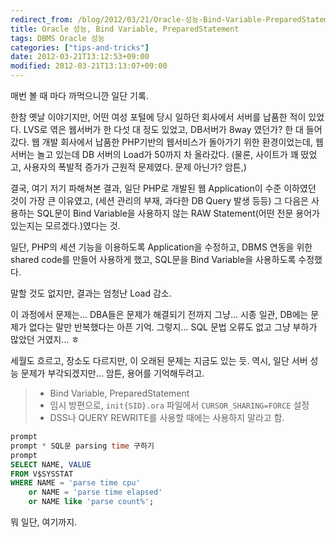 ```yaml
---
redirect_from: /blog/2012/03/21/Oracle-성능-Bind-Variable-PreparedStatement/
title: Oracle 성능, Bind Variable, PreparedStatement
tags: DBMS Oracle 성능
categories: ["tips-and-tricks"]
date: 2012-03-21T13:12:53+09:00
modified: 2012-03-21T13:13:07+09:00
---
```

매번 볼 때 마다 까먹으니깐 일단 기록.

한참 옛날 이야기지만, 어떤 여성 포털에 당시 일하던 회사에서 서버를
납품한 적이 있었다. LVS로 엮은 웹서버가 한 다섯 대 정도 있었고,
DB서버가 8way 였던가? 한 대 들어갔다. 웹 개발 회사에서 납품한 PHP기반의
웹서비스가 돌아가기 위한 환경이었는데, 웹서버는 놀고 있는데 DB 서버의
Load가 50까지 차 올라갔다. (물론, 사이트가 꽤 떴었고, 사용자의 폭발적
증가가 근원적 문제였다. 문제 아닌가? 암튼,)

결국, 여기 저기 파해쳐본 결과, 일단 PHP로 개발된 웹 Application이 수준
이하였던 것이 가장 큰 이유였고, (세션 관리의 부재, 과다한 DB Query 발생
등등) 그 다음은 사용하는 SQL문이 Bind Variable을 사용하지 않는 RAW
Statement(어떤 전문 용어가 있는지는 모르겠다.)였다는 것.

일단, PHP의 세션 기능을 이용하도록 Application을 수정하고, DBMS 연동을
위한 shared code를 만들어 사용하게 했고, SQL문을 Bind Variable을
사용하도록 수정했다.

말할 것도 없지만, 결과는 엄청난 Load 감소.

이 과정에서 문제는... DBA들은 문제가 해결되기 전까지 그냥... 시종 일관,
DB에는 문제가 없다는 말만 반복했다는 아픈 기억. 그렇지... SQL 문법
오류도 없고 그냥 부하가 많았던 거였지... ㅎ

세월도 흐르고, 장소도 다르지만, 이 오래된 문제는 지금도 있는 듯. 역시,
일단 서버 성능 문제가 부각되겠지만... 암튼, 용어를 기억해두려고.

> - Bind Variable, PreparedStatement  
> - 임시 방편으로, `init{SID}.ora` 파일에서 `CURSOR_SHARING=FORCE` 설정  
> - DSS나 QUERY REWRITE를 사용할 때에는 사용하지 말라고 함.

```sql
prompt
prompt * SQL문 parsing time 구하기
prompt
SELECT NAME, VALUE 
FROM V$SYSSTAT
WHERE NAME = 'parse time cpu'
	or NAME = 'parse time elapsed'
	or NAME like 'parse count%';
```

뭐 일단, 여기까지.

